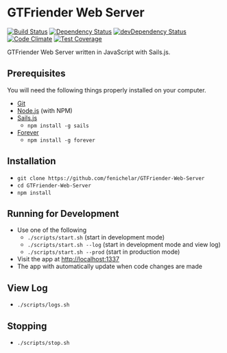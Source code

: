 # GTFriender Web Server

[![Build Status][travis-badge]][travis-badge-url]
[![Dependency Status][david-badge]][david-badge-url]
[![devDependency Status][david-badge-dev]][david-badge-dev-url]
[![Code Climate][codeclimate]][codeclimate-url]
[![Test Coverage][codeclimate-coverage]][codeclimate-coverage-url]

GTFriender Web Server written in JavaScript with Sails.js.

## Prerequisites

You will need the following things properly installed on your computer.

* [Git](http://git-scm.com/)
* [Node.js](http://nodejs.org/) (with NPM)
* [Sails.js](http://sailsjs.org)
  - `npm install -g sails`
* [Forever](https://github.com/foreverjs/forever)
  - `npm install -g forever`

## Installation

* `git clone https://github.com/fenichelar/GTFriender-Web-Server`
* `cd GTFriender-Web-Server`
* `npm install`

## Running for Development

* Use one of the following
  - `./scripts/start.sh` (start in development mode)
  - `./scripts/start.sh --log` (start in development mode and view log)
  - `./scripts/start.sh --prod` (start in production mode)
* Visit the app at [http://localhost:1337](http://localhost:1337)
* The app with automatically update when code changes are made

## View Log

* `./scripts/logs.sh`

## Stopping

* `./scripts/stop.sh`

[travis-badge]: https://travis-ci.org/fenichelar/GTFriender-Web-Server.svg
[travis-badge-url]: https://travis-ci.org/fenichelar/GTFriender-Web-Server
[david-badge]: https://david-dm.org/fenichelar/GTFriender-Web-Server.svg
[david-badge-url]: https://david-dm.org/fenichelar/GTFriender-Web-Server
[david-badge-dev]: https://david-dm.org/fenichelar/GTFriender-Web-Server/dev-status.svg
[david-badge-dev-url]: https://david-dm.org/fenichelar/GTFriender-Web-Server#info=devDependencies
[codeclimate]: https://codeclimate.com/github/fenichelar/GTFriender-Web-Server/badges/gpa.svg
[codeclimate-url]: https://codeclimate.com/github/fenichelar/GTFriender-Web-Server
[codeclimate-coverage]: https://codeclimate.com/github/fenichelar/GTFriender-Web-Server/badges/coverage.svg
[codeclimate-coverage-url]: https://codeclimate.com/github/fenichelar/GTFriender-Web-Server/coverage
